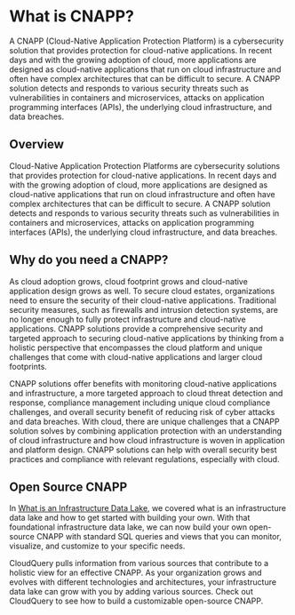 # What is CNAPP?

A CNAPP (Cloud-Native Application Protection Platform) is a cybersecurity solution that provides protection for cloud-native applications.  In recent days and with the growing adoption of cloud, more applications are designed as cloud-native applications that run on cloud infrastructure and often have complex architectures that can be difficult to secure.  A CNAPP solution detects and responds to various security threats such as vulnerabilities in containers and microservices, attacks on application programming interfaces (APIs), the underlying cloud infrastructure, and data breaches.

## Overview

Cloud-Native Application Protection Platforms are cybersecurity solutions that provides protection for cloud-native applications.  In recent days and with the growing adoption of cloud, more applications are designed as cloud-native applications that run on cloud infrastructure and often have complex architectures that can be difficult to secure.  A CNAPP solution detects and responds to various security threats such as vulnerabilities in containers and microservices, attacks on application programming interfaces (APIs), the underlying cloud infrastructure, and data breaches.

## Why do you need a CNAPP?

As cloud adoption grows, cloud footprint grows and cloud-native application design grows as well.  To secure cloud estates, organizations need to ensure the security of their cloud-native applications.  Traditional security measures, such as firewalls and intrusion detection systems, are no longer enough to fully protect infrastructure and cloud-native applications.  CNAPP solutions provide a comprehensive security and targeted approach to securing cloud-native applications by thinking from a holistic perspective that encompasses the cloud platform and unique challenges that come with cloud-native applications and larger cloud footprints.

CNAPP solutions offer benefits with monitoring cloud-native applications and infrastructure, a more targeted approach to cloud threat detection and response, compliance management including unique cloud compliance challenges, and overall security benefit of reducing risk of cyber attacks and data breaches.  With cloud, there are unique challenges that a CNAPP solution solves by combining application protection with an understanding of cloud infrastructure and how cloud infrastructure is woven in application and platform design.  CNAPP solutions can help with overall security best practices and compliance with relevant regulations, especially with cloud.

## Open Source CNAPP

In [What is an Infrastructure Data Lake](/docs/glossary/what-is-infrastructure-data-lake), we covered what is an infrastructure data lake and how to get started with building your own.  With that foundational infrastructure data lake, we can now build your own open-source CNAPP with standard SQL queries and views that you can monitor, visualize, and customize to your specific needs.

CloudQuery pulls information from various sources that contribute to a holistic view for an effective CNAPP.  As your organization grows and evolves with different technologies and architectures, your infrastructure data lake can grow with you by adding various sources.  Check out CloudQuery to see how to build a customizable open-source CNAPP.
